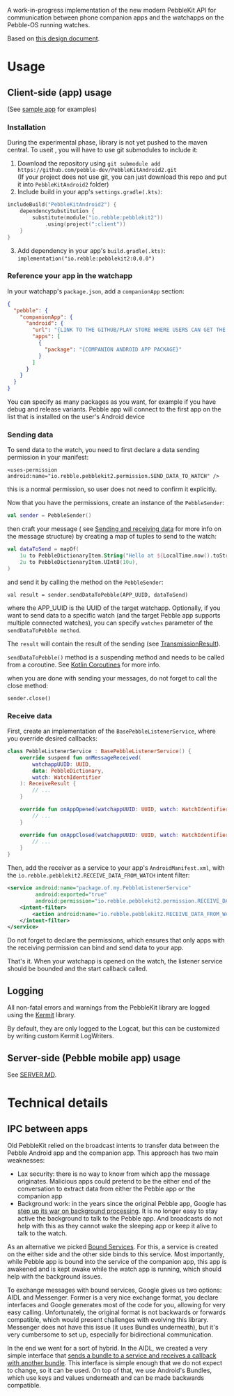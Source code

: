 A work-in-progress implementation of the new modern PebbleKit API for communication between phone companion apps and
the watchapps on the Pebble-OS running watches.

Based
on [this design document](https://docs.google.com/document/d/1BcX7W9HEBays5puwcRQh1GzClyHc014IRzEIuk7lLuk/edit?tab=t.0).

# Usage

## Client-side (app) usage

(See [sample app](sample) for examples)

### Installation

During the experimental phase, library is not yet pushed to the maven central. To useit , you will have to use git
submodules
to include it:

1. Download the repository using `git submodule add https://github.com/pebble-dev/PebbleKitAndroid2.git`    
   (If your project does not use git, you can just download this repo and put it into `PebbleKitAndroid2` folder)
2. Include build in your app's `settings.gradle(.kts)`:

```kotlin
includeBuild("PebbleKitAndroid2") {
    dependencySubstitution {
        substitute(module("io.rebble:pebblekit2"))
            .using(project(":client"))
    }
}
```

3. Add dependency in your app's `build.gradle(.kts)`: `implementation("io.rebble:pebblekit2:0.0.0")`

### Reference your app in the watchapp

In your watchapp's `package.json`, add a `companionApp` section:

```json
{
  "pebble": {
    "companionApp": {
      "android": {
        "url": "{LINK TO THE GITHUB/PLAY STORE WHERE USERS CAN GET THE COMPANION APP}",
        "apps": [
          {
            "package": "{COMPANION ANDROID APP PACKAGE}"
          }
        ]
      }
    }
  }
}
```

You can specify as many packages as you want, for example if you have debug and release variants. Pebble app will
connect to the first app on the list that is installed on the user's Android device

### Sending data

To send data to the watch, you need to first declare a data sending permission in your manifest:

`<uses-permission android:name="io.rebble.pebblekit2.permission.SEND_DATA_TO_WATCH" />`

this is a normal permission, so user does not need to confirm it explicitly.

Now that you have the permissions, create an instance of the `PebbleSender`:

```kotlin
val sender = PebbleSender()
```

then craft your message (
see [Sending and receiving data](https://developer.rebble.io/guides/communication/sending-and-receiving-data/)
for more info on the message structure) by creating a map of tuples to send to the watch:

```kotlin
val dataToSend = mapOf(
    1u to PebbleDictionaryItem.String("Hello at ${LocalTime.now().toString()}"),
    2u to PebbleDictionaryItem.UInt8(10u),
)
```

and send it by calling the method on the `PebbleSender`:

`val result = sender.sendDataToPebble(APP_UUID, dataToSend)`

where the APP_UUID is the UUID of the target watchapp. Optionally, if you want to send data to a specific watch
(and the target Pebble app supports multiple connected watches), you can specify `watches` parameter of the
`sendDataToPebble method`.

The `result` will contain the result of the sending
(see [TransmissionResult](common/src/main/kotlin/io/rebble/pebblekit2/common/model/TransmissionResult.kt)).

`sendDataToPebble()` method is a suspending method and needs to be called from a coroutine. See
[Kotlin Coroutines](https://kotlinlang.org/docs/coroutines-overview.html) for more info.

when you are done with sending your messages, do not forget to call the close method:

`sender.close()`

### Receive data

First, create an implementation of the `BasePebbleListenerService`, where you override desired callbacks:

```kotlin
class PebbleListenerService : BasePebbleListenerService() {
    override suspend fun onMessageReceived(
        watchappUUID: UUID,
        data: PebbleDictionary,
        watch: WatchIdentifier
    ): ReceiveResult {
        // ...
    }

    override fun onAppOpened(watchappUUID: UUID, watch: WatchIdentifier) {
        // ...
    }

    override fun onAppClosed(watchappUUID: UUID, watch: WatchIdentifier) {
        // ...
    }
}
```

Then, add the receiver as a service to your app's `AndroidManifest.xml`,
with the `io.rebble.pebblekit2.RECEIVE_DATA_FROM_WATCH` intent filter:

```xml
<service android:name="package.of.my.PebbleListenerService"
         android:exported="true"
         android:permission="io.rebble.pebblekit2.permission.RECEIVE_DATA_FROM_WATCH">
    <intent-filter>
        <action android:name="io.rebble.pebblekit2.RECEIVE_DATA_FROM_WATCH"/>
    </intent-filter>
</service>
```

Do not forget to declare the permissions, which ensures that only apps with the receiving
permission can bind and send data to your app.

That's it. When your watchapp is opened on the watch, the listener service should be bounded and the
start callback called.

## Logging

All non-fatal errors and warnings from the PebbleKit library are logged using the
[Kermit](https://kermit.touchlab.co) library.

By default, they are only logged to the Logcat, but this can be customized by writing custom Kermit
LogWriters.

## Server-side (Pebble mobile app) usage

See [SERVER.MD](docs/SERVER.MD).

# Technical details

## IPC between apps

Old PebbleKit relied on the broadcast intents to transfer data between the Pebble Android app and the
companion app. This approach has two main weaknesses:

* Lax security: there is no way to know from which app the message originates. Malicious apps could
  pretend to be the either end of the conversation to extract data from either the Pebble app or
  the companion app
* Background work: in the years since the original Pebble app, Google has
  [step up its war on background processing](https://dontkillmyapp.com/). It is no longer easy to
  stay active the background to talk to the Pebble app. And broadcasts do not help with this
  as they cannot wake the sleeping app or keep it alive to talk to the watch.

As an alternative we picked
[Bound Services](https://developer.android.com/develop/background-work/services/bound-services). For this,
a service is created on the either side and the other side binds to this service. Most importantly,
while Pebble app is bound into the service of the companion app, this app is awakened and is kept
awake while the watch app is running, which should help with the background issues.

To exchange messages with bound services, Google gives us two options: AIDL and Messenger. Former
is a very nice exchange format, you declare interfaces and Google generates most of the code for you,
allowing for very easy calling. Unfortunately, the original format is not backwards or forwards compatible,
which would present challenges with evolving this library. Messenger does not have this issue
(it uses Bundles underneath), but it's very cumbersome to set up, especially for bidirectional communication.

In the end we went for a sort of hybrid. In the AIDL, we created a very simple interface that
[sends a bundle to a service and receives a callback with another bundle](common/src/main/aidl/io/rebble/pebblekit2/common/UniversalRequestResponse.aidl).
This interface is simple enough that we do not expect to change, so it can be used. On top of that, we use
Android's Bundles, which use keys and values underneath and can be made backwards compatible.

